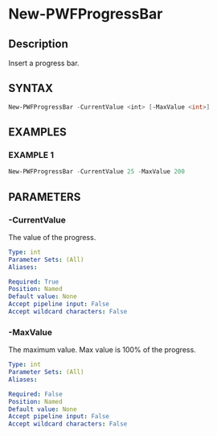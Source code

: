 # New-PWFProgressBar

## Description
Insert a progress bar.

## SYNTAX
``` powershell
New-PWFProgressBar -CurrentValue <int> [-MaxValue <int>]
```

## EXAMPLES

### EXAMPLE 1
```powershell
New-PWFProgressBar -CurrentValue 25 -MaxValue 200
```

## PARAMETERS
### -CurrentValue
The value of the progress.
```yaml
Type: int
Parameter Sets: (All)
Aliases:

Required: True
Position: Named
Default value: None
Accept pipeline input: False
Accept wildcard characters: False
```
### -MaxValue
The maximum value. Max value is 100% of the progress.
```yaml
Type: int
Parameter Sets: (All)
Aliases:

Required: False
Position: Named
Default value: None
Accept pipeline input: False
Accept wildcard characters: False
```